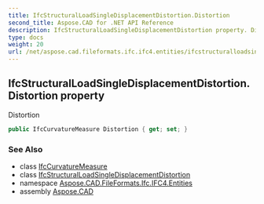 ```yaml
---
title: IfcStructuralLoadSingleDisplacementDistortion.Distortion
second_title: Aspose.CAD for .NET API Reference
description: IfcStructuralLoadSingleDisplacementDistortion property. Distortion
type: docs
weight: 20
url: /net/aspose.cad.fileformats.ifc.ifc4.entities/ifcstructuralloadsingledisplacementdistortion/distortion/
---
```

## IfcStructuralLoadSingleDisplacementDistortion.Distortion property

Distortion

```csharp
public IfcCurvatureMeasure Distortion { get; set; }
```

### See Also

* class [IfcCurvatureMeasure](../../../aspose.cad.fileformats.ifc.ifc4.types/ifccurvaturemeasure/)
* class [IfcStructuralLoadSingleDisplacementDistortion](../)
* namespace [Aspose.CAD.FileFormats.Ifc.IFC4.Entities](../../ifcstructuralloadsingledisplacementdistortion/)
* assembly [Aspose.CAD](../../../)


